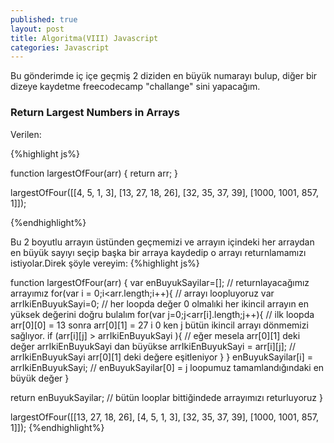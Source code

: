 ```yaml
---
published: true
layout: post
title: Algoritma(VIII) Javascript
categories: Javascript
---
```


Bu gönderimde iç içe geçmiş 2 diziden en büyük numarayı bulup, diğer bir dizeye kaydetme freecodecamp "challange" sini yapacağım. 

### Return Largest Numbers in Arrays 

Verilen:

{%highlight js%}

function largestOfFour(arr) {
  return arr;
}

largestOfFour([[4, 5, 1, 3], [13, 27, 18, 26], [32, 35, 37, 39], [1000, 1001, 857, 1]]);

{%endhighlight%}

Bu 2 boyutlu arrayın üstünden geçmemizi ve arrayın içindeki her arraydan en büyük sayıyı seçip başka bir arraya kaydedip o arrayı returnlamamızı istiyolar.Direk şöyle vereyim:
{%highlight js%}

function largestOfFour(arr) {
 var enBuyukSayilar=[]; // returnlayacağımız arrayımız
  for(var i = 0;i<arr.length;i++){ // arrayı loopluyoruz
   var arrIkiEnBuyukSayi=0; // her loopda değer 0 olmalıki her ikincil arrayın en yüksek değerini doğru bulalım
    for(var j=0;j<arr[i].length;j++){ // ilk loopda arr[0][0] = 13 sonra arr[0][1] = 27 i 0 ken j bütün ikincil arrayı dönmemizi sağlıyor.
     if (arr[i][j] > arrIkiEnBuyukSayi ){ // eğer mesela arr[0][1] deki değer arrIkiEnBuyukSayi dan büyükse
      arrIkiEnBuyukSayi = arr[i][j]; // arrIkiEnBuyukSayi arr[0][1] deki değere eşitleniyor
    }
   }
   enBuyukSayilar[i] = arrIkiEnBuyukSayi; // enBuyukSayilar[0] = j loopumuz tamamlandığındaki en büyük değer
  }
  
  return enBuyukSayilar; // bütün looplar bittiğindede arrayımızı returluyoruz
}

largestOfFour([[13, 27, 18, 26], [4, 5, 1, 3], [32, 35, 37, 39], [1000, 1001, 857, 1]]);
{%endhighlight%}
